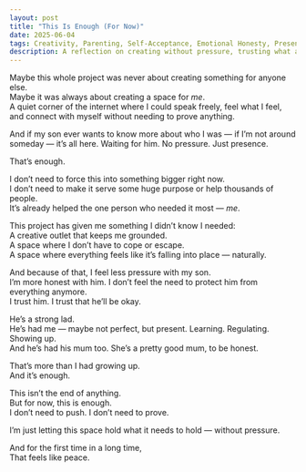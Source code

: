 ```yaml
---
layout: post
title: "This Is Enough (For Now)"
date: 2025-06-04
tags: Creativity, Parenting, Self-Acceptance, Emotional Honesty, Presence
description: A reflection on creating without pressure, trusting what already exists, and learning to parent from a place of honesty and faith.
---
```


Maybe this whole project was never about creating something for anyone else.  
Maybe it was always about creating a space for *me*.  
A quiet corner of the internet where I could speak freely, feel what I feel, and connect with myself without needing to prove anything.

And if my son ever wants to know more about who I was — if I’m not around someday — it’s all here. Waiting for him. No pressure. Just presence.

That’s enough.

I don’t need to force this into something bigger right now.  
I don’t need to make it serve some huge purpose or help thousands of people.  
It’s already helped the one person who needed it most — *me*.

This project has given me something I didn’t know I needed:  
A creative outlet that keeps me grounded.  
A space where I don’t have to cope or escape.  
A space where everything feels like it’s falling into place — naturally.

And because of that, I feel less pressure with my son.  
I’m more honest with him. I don’t feel the need to protect him from everything anymore.  
I trust him. I trust that he’ll be okay.

He’s a strong lad.  
He’s had me — maybe not perfect, but present. Learning. Regulating. Showing up.  
And he’s had his mum too. She’s a pretty good mum, to be honest.

That’s more than I had growing up.  
And it’s enough.

This isn’t the end of anything.  
But for now, this is enough.  
I don’t need to push. I don’t need to prove.

I’m just letting this space hold what it needs to hold — without pressure.

And for the first time in a long time,  
That feels like peace.